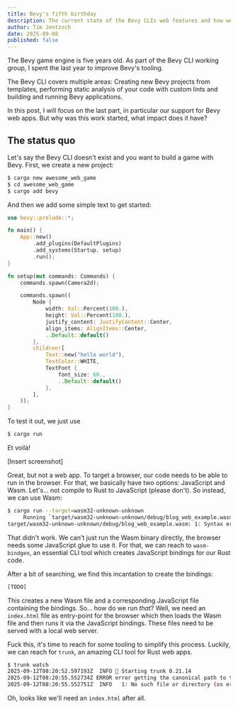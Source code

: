 ```yaml
---
title: Bevy's fifth birthday
description: The current state of the Bevy CLIs web features and how we got there.
author: Tim Jentzsch
date: 2025-09-08
published: false
---
```


The Bevy game engine is five years old.
As part of the Bevy CLI working group,
I spent the last year to improve Bevy's tooling.

The Bevy CLI covers multiple areas:
Creating new Bevy projects from templates,
performing static analysis of your code with custom lints and
building and running Bevy applications.

In this post, I will focus on the last part, in particular our support for Bevy web apps.
But why was this work started, what impact does it have?

## The status quo

Let's say the Bevy CLI doesn't exist and you want to build a game with Bevy.
First, we create a new project:

```sh
$ cargo new awesome_web_game
$ cd awesome_web_game
$ cargo add bevy
```

And then we add some simple text to get started:

```rs
use bevy::prelude::*;

fn main() {
    App::new()
        .add_plugins(DefaultPlugins)
        .add_systems(Startup, setup)
        .run();
}

fn setup(mut commands: Commands) {
    commands.spawn(Camera2d);

    commands.spawn((
        Node {
            width: Val::Percent(100.),
            height: Val::Percent(100.),
            justify_content: JustifyContent::Center,
            align_items: AlignItems::Center,
            ..Default::default()
        },
        children![
            Text::new("hello world"),
            TextColor::WHITE,
            TextFont {
                font_size: 60.,
                ..Default::default()
            },
        ],
    ));
}
```

To test it out, we just use

```sh
$ cargo run
```

Et voilà!

[Insert screenshot]

Great, but not a web app.
To target a browser, our code needs to be able to run in the browser.
For that, we basically have two options: JavaScript and Wasm.
Let's... not compile to Rust to JavaScript (please don't).
So instead, we can use Wasm:

```sh
$ cargo run --target=wasm32-unknown-unknown
     Running `target/wasm32-unknown-unknown/debug/blog_web_example.wasm`
target/wasm32-unknown-unknown/debug/blog_web_example.wasm: 1: Syntax error: end of file unexpected
```

That didn't work.
We can't just run the Wasm binary directly, the browser needs some JavaScript glue to use it.
For that, we can reach to `wasm-bindgen`, an essential CLI tool which creates JavaScript bindings for our Rust code.

After a bit of searching, we find this incantation to create the bindings:

```sh
[TODO]
```

This creates a new Wasm file and a corresponding JavaScript file containing the bindings.
So... how do we run _that_?
Well, we need an `index.html` file as entry-point for the browser which then loads the Wasm file and then runs it via the JavaScript bindings.
These files need to be served with a local web server.

Fuck this, it's time to reach for some tooling to simplify this process.
Luckily, we can reach for `trunk`, an amazing CLI tool for Rust web apps.

```sh
$ trunk watch
2025-09-12T08:20:52.597193Z  INFO 🚀 Starting trunk 0.21.14
2025-09-12T08:20:55.552734Z ERROR error getting the canonical path to the build target HTML file "/home/tim/dev/tests/blog_web_example/index.html"
2025-09-12T08:20:55.552751Z  INFO   1: No such file or directory (os error 2)
```

Oh, looks like we'll need an `index.html` after all.
